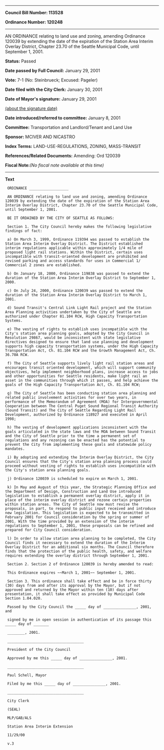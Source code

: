 

********

**Council Bill Number: 113528**
   
**Ordinance Number: 120248**
********

 AN ORDINANCE relating to land use and zoning, amending Ordinance 120039 by extending the date of the expiration of the Station Area Interim Overlay District, Chapter 23.70 of the Seattle Municipal Code, until September 1, 2001.

**Status:** Passed
   
**Date passed by Full Council:** January 29, 2001
   
**Vote:** 7-1 (No: Steinbrueck; Excused: Pageler)
   
**Date filed with the City Clerk:** January 30, 2001
   
**Date of Mayor's signature:** January 29, 2001
   
[(about the signature date)](/~public/approvaldate.htm)
   
   
   
**Date introduced/referred to committee:** January 8, 2001
   
**Committee:** Transportation and Landlord/Tenant and Land Use
   
**Sponsor:** MCIVER AND NICASTRO
   
   
**Index Terms:** LAND-USE-REGULATIONS, ZONING, MASS-TRANSIT

**References/Related Documents:** Amending: Ord 120039

**Fiscal Note:**_(No fiscal note available at this time)_

********

**Text**
   
```
 ORDINANCE __________________

 AN ORDINANCE relating to land use and zoning, amending Ordinance 120039 by extending the date of the expiration of the Station Area Interim Overlay District, Chapter 23.70 of the Seattle Municipal Code, until September 1, 2001.

 BE IT ORDAINED BY THE CITY OF SEATTLE AS FOLLOWS:

 Section 1. The City Council hereby makes the following legislative findings of fact:

 a) On March 3, 1999, Ordinance 119394 was passed to establish the Station Area Interim Overlay District. The District established interim regulations applicable within approximately 1/4 mile of proposed light rail stations. Within the District, certain uses incompatible with transit-oriented development are prohibited and revised parking and access standards for uses in Commercial 1/ Commercial 2 zones are established.

 b) On January 18, 2000, Ordinance 119838 was passed to extend the duration of the Station Area Interim Overlay District to September 1, 2000.

 c) On July 24, 2000, Ordinance 120039 was passed to extend the duration of the Station Area Interim Overlay District to March 1, 2001.

 d) Sound Transit's Central Link Light Rail project and the Station Area Planning activities undertaken by the City of Seattle are authorized under Chapter 81.104 RCW, High Capacity Transportation Systems.

 e) The vesting of rights to establish uses incompatible with the City's station area planning goals, adopted by the City Council in Resolution 29867, would be inconsistent with state legislative directives designed to ensure that land use planning and development supports high capacity transportation systems, under the High Capacity Transportation Act, Ch. 81.104 RCW and the Growth Management Act, Ch. 36.70A RCW.

 f) The City of Seattle supports lively light rail station areas and encourages transit oriented development, which will support community objectives, help implement neighborhood plans, increase access to jobs and other opportunities for Seattle residents, make light rail an asset in the communities through which it passes, and help achieve the goals of the High Capacity Transportation Act, Ch. 81.104 RCW;

 g) The City of Seattle has been conducting station area planning and related public involvement activities for over two years, in performance of the Memorandum of Agreement (MOA) for Intergovernmental Cooperation between The Central Puget Sound Regional Transit Authority (Sound Transit) and The City of Seattle Regarding Light Rail Development, authorized by Ordinance 118927 and executed in April 1998;

 h) The vesting of development applications inconsistent with the goals articulated in the state laws and the MOA between Sound Transit and the City of Seattle prior to the time a permanent set of regulations and any rezoning can be enacted has the potential to prevent the City from implementing these goals and statewide policy mandates.

 i) By adopting and extending the Interim Overlay District, the City Council ensures that the City's station area planning process could proceed without vesting of rights to establish uses incompatible with the City's station area planning goals.

 j) Ordinance 120039 is scheduled to expire on March 1, 2001.

 k) In May and August of this year, the Strategic Planning Office and the Department of Design, Construction and Land Use introduced legislation to establish a permanent overlay district, apply it in place of the interim overlay district and rezone certain properties within station areas. The City of Seattle now must revise the proposals, in part, to respond to public input received and introduce new legislation. This legislation is expected to be transmitted in February 2001 for Council consideration by the spring or summer of 2001. With the time provided by an extension of the interim regulations to September 1, 2001, these proposals can be refined and prepared for City Council consideration.

 l) In order to allow station area planning to be completed, the City Council finds it necessary to extend the duration of the Interim Overlay District for an additional six months. The Council therefore finds that the protection of the public health, safety, and welfare requires extending the overlay district through September 1, 2001.

 Section 2. Section 2 of Ordinance 120039 is hereby amended to read:

 This Ordinance expires ~~March 1, 2001~~ September 1, 2001.

 Section 3. This ordinance shall take effect and be in force thirty (30) days from and after its approval by the Mayor, but if not approved and returned by the Mayor within ten (10) days after presentation, it shall take effect as provided by Municipal Code Section 1.04.020.

 Passed by the City Council the _____ day of _______________, 2001, and

 signed by me in open session in authentication of its passage this _____ day of _______

 ________, 2001.

 ___________________________________

 President of the City Council

 Approved by me this _____ day of _______________, 2001.

 ___________________________________

 Paul Schell, Mayor

 Filed by me this _____ day of _______________, 2001.

 ___________________________________

 City Clerk

 (SEAL)

 MLP/GAB/ALS

 Station Area Interim Extension

 11/29/00

 v.3

```
